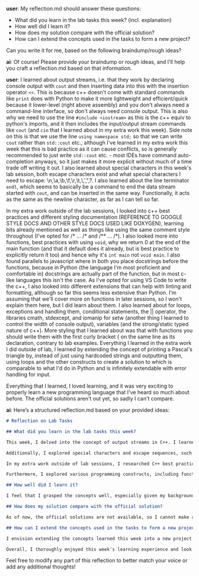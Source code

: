 **user**: My reflection.md should answer these questions:
- What did you learn in the lab tasks this week? (incl. explanation)
- How well did I learn it?
- How does my solution compare with the official solution?
- How can I extend the concepts used in the tasks to form a new project?

Can you write it for me, based on the following braindump/rough ideas?



**ai**: Of course! Please provide your braindump or rough ideas, and I'll help you craft a reflection.md based on that information.

**user**: I learned about output streams, i.e. that they work by declaring console output with `cout` and then inserting data into this with the insertion operator `<<`. This is because c++ doesn't come with standard commands like `print` does with Python to make it more lightweight and efficient/quick because it lower-level (right above assembly) and you don't always need a command-line interface, so don't always need console output. This is also why we need to use the line `#include <iostream>` as this is the c++ equiv to python's imports, and it then includes the input/output stream commands like `cout` (and `cin` that I learned about in my extra work this week). Side note on this is that we use the line `using namespace std;` so that we can write `cout` rather than `std::cout` etc., although I've learned in my extra work this week that this is bad practice as it can cause conflicts, so is generally recommended to just write `std::cout` etc. - most IDEs have command auto-completion anyways, so it just makes it more explicit without much of a time trade off writing it out. I also learned about special characters in this week's lab session, both escape characters exist and what special characters I need to escape: \n,\a,\b,\f,\r,\t,\\,\',\",\?. I also learned about the line terminator `endl`, which seems to basically be a command to end the data stream started with `cout`, and can be inserted in the same way. Functionally, it acts as the same as the newline character, as far as I can tell so far.

In my extra work outside of the lab sessions, I looked into c++ best practices and different styling documentation (REFERENCE TO GOOGLE STYLE DOCS AND OTHER STYLE DOCS USED LIKE DOXYGEN), learning bits already mentioned as well as things like using the same comment style throughout (I've opted for /* ... /* and /** ... /*). I also looked more into functions, best practices with using `void`, why we return 0 at the end of the main function (and that it default does it already, but is best practice to explicitly return it too) and hence why it's `int main` not `void main`. I also found parallels to javascript where in both you place docstrings before the functions, because in Python (the language I'm most proficient and comfortable in) docstrings are actually part of the function, but in most c-like languages this isn't the case. As I've opted for using VS Code to write the c++, I also looked into different extensions that can help with linting and formatting, although so far this seems less extensive than Python. I'm assuming that we'll cover more on functions in later sessions, so I won't explain them here, but I did learn about them. I also learned about for loops, exceptions and handling them, conditional statements, the || operator, the libraries cmath, stdexcept, and iomanip for setw (another thing I learned to control the width of console output), variables (and the strong/static typed nature of c++).  More styling that I learned about was that with functions you should write them with the first curly bracket { on the same line as its declaration, contrary to lab examples. Everything I learned in the extra work I did outside of lab, I learned by extending the concept of printing a Pascal's triangle by, instead of just using hardcoded strings and outputting them, using loops and the other constructs to create a solution to which is comparable to what I'd do in Python and is infinitely extendable with error handling for input.

Everything that I learned, I loved learning, and it was very exciting to properly learn a new programming language that I've heard so much about before. The official solutions aren't out yet, so sadly I can't compare.

**ai**: Here’s a structured reflection.md based on your provided ideas:

```markdown
# Reflection on Lab Tasks

## What did you learn in the lab tasks this week?

This week, I delved into the concept of output streams in C++. I learned that output is managed using `cout` along with the insertion operator `<<`, which differs from Python's `print` function. This design choice in C++ makes the language more lightweight and efficient, as it operates at a lower level, just above assembly. Consequently, C++ does not always require a command-line interface for output, which is why we need to include the line `#include <iostream>` to access input/output stream commands.

Additionally, I explored special characters and escape sequences, such as `\n`, `\a`, `\b`, `\f`, `\r`, `\t`, `\\`, `\'`, `\"`, and `\?`. I also learned about the line terminator `endl`, which serves to end the data stream initiated by `cout`, functioning similarly to the newline character.

In my extra work outside of lab sessions, I researched C++ best practices and styling guidelines, referencing resources like Google Style Guides and Doxygen. I learned the importance of consistent comment styles and the rationale behind using `int main()` instead of `void main()`, as well as the significance of explicitly returning 0 at the end of the main function. I also drew parallels between C++ and JavaScript regarding docstring placement before functions, contrasting it with Python's approach.

Furthermore, I explored various programming constructs, including functions, for loops, conditional statements, and exception handling. I became familiar with libraries such as `cmath`, `stdexcept`, and `iomanip`, the latter of which I used to control the width of console output. I also learned about the strong and static typing nature of C++ and adopted a consistent style for function declarations, placing the opening curly bracket `{` on the same line.

## How well did I learn it?

I feel that I grasped the concepts well, especially given my background in Python. The transition to C++ has been exciting, and I enjoyed learning about its unique features and best practices. The extra work I undertook allowed me to deepen my understanding and apply the concepts in a practical manner, particularly through the implementation of a Pascal's triangle using loops and error handling.

## How does my solution compare with the official solution?

As of now, the official solutions are not available, so I cannot make a direct comparison. However, I am eager to see how my approach aligns with the official solutions and where I might improve or adopt different techniques.

## How can I extend the concepts used in the tasks to form a new project?

I envision extending the concepts learned this week into a new project by creating a more complex console application that generates and displays various mathematical patterns or sequences, such as Fibonacci numbers or prime numbers. I could incorporate user input for customization, implement error handling for invalid inputs, and utilize functions to organize the code better. Additionally, I could explore graphical output using libraries like SFML or SDL to visualize these patterns, further enhancing my understanding of C++ and its capabilities.

Overall, I thoroughly enjoyed this week's learning experience and look forward to continuing my journey in mastering C++.
```

Feel free to modify any part of this reflection to better match your voice or add any additional thoughts!